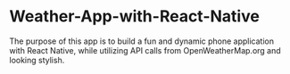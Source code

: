 # Weather-App-with-React-Native
The purpose of this app is to build a fun and dynamic phone application with React Native, while utilizing API calls from OpenWeatherMap.org and looking stylish.
